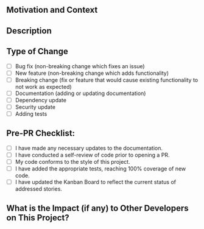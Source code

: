 <!-- Provide a short (one or two line) description of changes made in this PR -->
<!-- Which stories does this address? -->

## Motivation and Context
<!-- Why was this change made? -->

## Description
<!-- Provide a detailed description of changes - include screenshots of new UI components (if any) -->

## Type of Change
- [ ] Bug fix (non-breaking change which fixes an issue)
- [ ] New feature (non-breaking change which adds functionality)
- [ ] Breaking change (fix or feature that would cause existing functionality to not work as expected)
- [ ] Documentation (adding or updating documentation)
- [ ] Dependency update
- [ ] Security update
- [ ] Adding tests

## Pre-PR Checklist:
- [ ] I have made any necessary updates to the documentation.
- [ ] I have conducted a self-review of code prior to opening a PR.
- [ ] My code conforms to the style of this project.
- [ ] I have added the appropriate tests, reaching 100% coverage of new code.
- [ ] I have updated the Kanban Board to reflect the current status of addressed stories.

<!-- If 100% coverage was unable to be reached, explain why below --> 

## What is the Impact (if any) to Other Developers on This Project?
<!-- Does this unblock any stories, make processes easier, etc? -->
